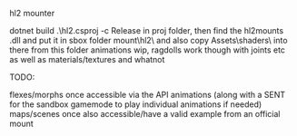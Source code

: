hl2 mounter

dotnet build .\hl2.csproj -c Release in proj folder, then find the hl2mounts .dll and put it in sbox folder mount\hl2\ and also copy Assets\shaders\ into there from this folder
animations wip, ragdolls work though with joints etc as well as materials/textures and whatnot

TODO:

flexes/morphs once accessible via the API
animations (along with a SENT for the sandbox gamemode to play individual animations if needed)
maps/scenes once also accessible/have a valid example from an official mount
